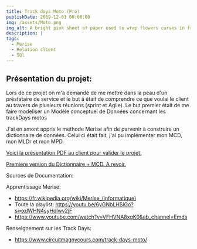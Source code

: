 ```yaml
---
title: Track days Moto (Pro)
publishDate: 2019-12-01 00:00:00
img: /assets/Moto.png
img_alt: A bright pink sheet of paper used to wrap flowers curves in front of rich blue background
description: |
tags:
  - Merise
  - Relation client
  - SQl
---
```


## Présentation du projet:

Lors de ce projet on m'a demandé de me mettre dans la peau d'un préstataire de service et le but à était de comprendre ce que voulai le client au travers de plusieurs réunions (sprint et Agile). Le but premier était de me faire modeliser un Modèle conceptuel de Données concernant les trackDays motos

J'ai en amont appris le methode Merise afin de parvenir à construire un dictionnaire de données. Celui ci était fait, j'ai pu implémenter mon MCD, mon MLDr et mon MPD.

[Voici la présentation PDF au client pour valider le projet.](../../public/assets/trackDay.pdf)

[Premiere version du Dictionnaire + MCD. A revoir.](../../../public/assets/dictionnaire.pdf)




Sources de Documentation:

Apprentissage Merise:
  - https://fr.wikipedia.org/wiki/Merise_(informatique)
  - Toute la playlist: https://youtu.be/6yGNbLHSiGo?si=xdWHN4syHdlwv2jF
  - https://www.youtube.com/watch?v=VFHVNA8xgK0&ab_channel=Emds

Renseignement sur les Track Days:
  - https://www.circuitmagnycours.com/track-days-moto/